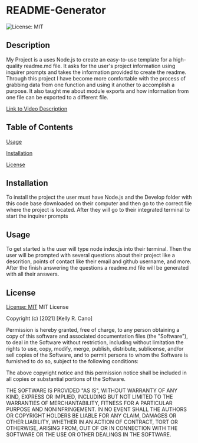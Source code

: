 # README-Generator

  ![License: MIT](https://img.shields.io/badge/License-MIT-success.svg)
  
  ## Description
  My Project is a uses Node.js to create an easy-to-use template for a high-quality readme.md file. It asks for the user's project information using inquirer prompts and takes the information provided to create the readme. Through this project I have become more comfortable with the process of grabbing data from one function and using it another to accomplish a purpose. It also taught me about module exports and how information from one file can be exported to a different file.

  [Link to Video Description](https://watch.screencastify.com/v/TtkkOWzm7yyvEgb6rISM)

## Table of Contents
  [Usage](#usage)

  [Installation](#installation)

  [License](#License)

## Installation
  To install the project the user must have Node.js and the Develop folder with this code base downloaded on their computer and then go to the correct file where the project is located. After they will go to their integrated terminal to start the inquirer prompts

## Usage
To get started is the user will type node index.js into their terminal. Then the user will be prompted with several questions about their project like a descrition, points of contact like their email and github username, and more. After the finish answering the questions a readme.md file will be generated with all their answers.

## License
  [License: MIT](https://opensource.org/licenses/MIT)
 MIT License

Copyright (c) [2021] [Kelly R. Cano]

Permission is hereby granted, free of charge, to any person obtaining a copy
of this software and associated documentation files (the "Software"), to deal
in the Software without restriction, including without limitation the rights
to use, copy, modify, merge, publish, distribute, sublicense, and/or sell
copies of the Software, and to permit persons to whom the Software is
furnished to do so, subject to the following conditions:

The above copyright notice and this permission notice shall be included in all
copies or substantial portions of the Software.

THE SOFTWARE IS PROVIDED "AS IS", WITHOUT WARRANTY OF ANY KIND, EXPRESS OR
IMPLIED, INCLUDING BUT NOT LIMITED TO THE WARRANTIES OF MERCHANTABILITY,
FITNESS FOR A PARTICULAR PURPOSE AND NONINFRINGEMENT. IN NO EVENT SHALL THE
AUTHORS OR COPYRIGHT HOLDERS BE LIABLE FOR ANY CLAIM, DAMAGES OR OTHER
LIABILITY, WHETHER IN AN ACTION OF CONTRACT, TORT OR OTHERWISE, ARISING FROM,
OUT OF OR IN CONNECTION WITH THE SOFTWARE OR THE USE OR OTHER DEALINGS IN THE
SOFTWARE.